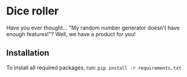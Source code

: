 # Dice roller

Have you ever thought... "My random number generator doesn't have enough features!"? Well, we have a product for you!

## Installation
To install all required packages, run:
`pip install -r requirements.txt`